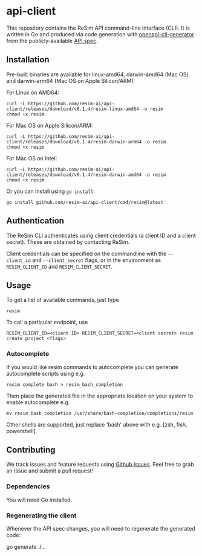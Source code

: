 # api-client
This repository contains the ReSim API command-line interface (CLI).  It is written in Go and produced via code generation with [openapi-cli-generator](https://github.com/danielgtaylor/openapi-cli-generator) from the publicly-available [API spec](https://api.resim.ai).

## Installation

Pre-built binaries are available for linux-amd64, darwin-amd64 (Mac OS) and darwin-arm64 (Mac OS on Apple Silicon/ARM):

For Linux on AMD64:

    curl -L https://github.com/resim-ai/api-client/releases/download/v0.1.4/resim-linux-amd64 -o resim
    chmod +x resim

For Mac OS on Apple Silicon/ARM:

    curl -L https://github.com/resim-ai/api-client/releases/download/v0.1.4/resim-darwin-arm64 -o resim
    chmod +x resim
    
For Mac OS on Intel:

    curl -L https://github.com/resim-ai/api-client/releases/download/v0.1.4/resim-darwin-amd64 -o resim
    chmod +x resim

Or you can install using `go install`:

    go install github.com/resim-ai/api-client/cmd/resim@latest

## Authentication

The ReSim CLI authenticates using client credentials (a client ID and a client secret).  These are obtained by contacting ReSim.  

Client credentials can be specified on the commandline with the `--client_id` and `--client_secret` flags, or in the environment as
`RESIM_CLIENT_ID` and `RESIM_CLIENT_SECRET`.

## Usage

To get a list of available commands, just type

    resim

To call a particular endpoint, use

    RESIM_CLIENT_ID=<client ID> RESIM_CLIENT_SECRET=<client secret> resim create project <flags> 

### Autocomplete

If you would like resim commands to autocomplete you can generate autocomplete scripts using e.g.

    resim complete bash > resim_bash_completion

Then place the generated file in the appropriate location on your system to enable autocomplete e.g.

    mv resim_bash_completion /usr/share/bash-completion/completions/resim

Other shells are supported, just replace 'bash' above with e.g. [zsh, fish, powershell]. 

## Contributing

We track issues and feature requests using [Github Issues](https://github.com/resim-ai/api-client/issues).  Feel free to grab an issue and submit a pull request!

### Dependencies

You will need Go installed.

### Regenerating the client

Whenever the API spec changes, you will need to regenerate the generated code:

  go generate ./...
